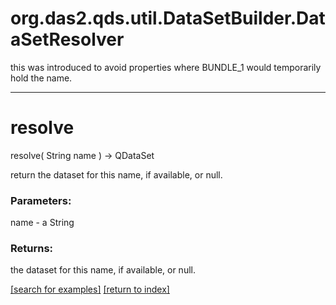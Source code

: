 # org.das2.qds.util.DataSetBuilder.DataSetResolver

this was introduced to avoid properties where BUNDLE_1 would temporarily hold the name.

***
<a name="resolve"></a>
# resolve
resolve( String name ) &rarr; QDataSet

return the dataset for this name, if available, or null.

### Parameters:
name - a String

### Returns:
the dataset for this name, if available, or null.

<a href="https://github.com/autoplot/dev/search?q=resolve&unscoped_q=resolve">[search for examples]</a>
<a href="https://github.com/autoplot/documentation/blob/master/javadoc/index-all.md">[return to index]</a>


